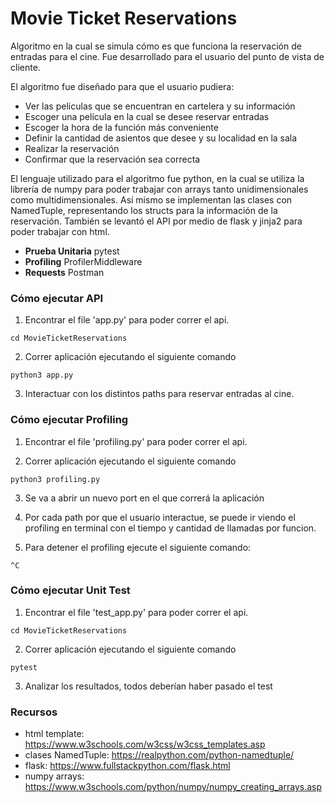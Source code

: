 # Movie Ticket Reservations
Algoritmo en la cual se simula cómo es que funciona la reservación de entradas para el cine. Fue desarrollado para el usuario del punto de vista de cliente.

El algoritmo fue diseñado para que el usuario pudiera:
- Ver las peliculas que se encuentran en cartelera y su información 
- Escoger una película en la cual se desee reservar entradas 
- Escoger la hora de la función más conveniente
- Definir la cantidad de asientos que desee y su localidad en la sala
- Realizar la reservación
- Confirmar que la reservación sea correcta

El lenguaje utilizado para el algoritmo fue python, en la cual se utiliza la librería de numpy para poder trabajar con arrays tanto unidimensionales como multidimensionales. Así mismo se implementan las clases con NamedTuple, representando los structs para la información de la reservación. También se levantó el API por medio de flask y jinja2 para poder trabajar con html.

- **Prueba Unitaria** pytest
- **Profiling** ProfilerMiddleware
- **Requests** Postman

### Cómo ejecutar API
1. Encontrar el file 'app.py' para poder correr el api.
```
cd MovieTicketReservations
```

2. Correr aplicación ejecutando el siguiente comando
```
python3 app.py
```

3. Interactuar con los distintos paths para reservar entradas al cine.

### Cómo ejecutar Profiling
1. Encontrar el file 'profiling.py' para poder correr el api.

2. Correr aplicación ejecutando el siguiente comando
```
python3 profiling.py
```

3. Se va a abrir un nuevo port en el que correrá la aplicación

4. Por cada path por que el usuario interactue, se puede ir viendo el profiling en terminal con el tiempo y cantidad de llamadas por funcion.

5. Para detener el profiling ejecute el siguiente comando:
```
^C
```
### Cómo ejecutar Unit Test
1. Encontrar el file 'test_app.py' para poder correr el api.
```
cd MovieTicketReservations
```

2. Correr aplicación ejecutando el siguiente comando
```
pytest
```

3. Analizar los resultados, todos deberían haber pasado el test

### Recursos
- html template: https://www.w3schools.com/w3css/w3css_templates.asp
- clases NamedTuple: https://realpython.com/python-namedtuple/
- flask: https://www.fullstackpython.com/flask.html
- numpy arrays: https://www.w3schools.com/python/numpy/numpy_creating_arrays.asp
